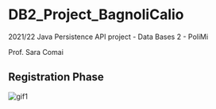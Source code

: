 # DB2_Project_BagnoliCalio

2021/22 Java Persistence API project - Data Bases 2 - PoliMi

Prof. Sara Comai

## Registration Phase
![gif1](https://user-images.githubusercontent.com/24494773/155732329-6202e905-2142-438c-8fba-8997f44849f3.gif)
